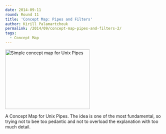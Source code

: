 ```yaml
---
date: 2014-09-11
round: Round 11
title: 'Concept Map: Pipes and Filters'
author: Kirill Palamartchouk
permalink: /2014/09/concept-map-pipes-and-filters-2/
tags:
  - Concept Map
---
```

[<img class=" wp-image-8590 alignnone" title="Simple concept map for Unix Pipes" alt="Simple concept map for Unix Pipes" src="http://files.software-carpentry.org/training-course/2014/09/cmap_kpal-300x211.png" width="270" height="190" />][1]

A Concept Map for Unix Pipes. The idea is one of the most fundamental, so trying not to bee too pedantic and not to overload the explanation with too much detail.

 [1]: http://files.software-carpentry.org/training-course/2014/09/cmap_kpal.png
